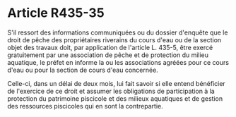 # Article R435-35

S'il ressort des informations communiquées ou du dossier d'enquête que le droit de pêche des propriétaires riverains du cours
d'eau ou de la section objet des travaux doit, par application de l'article L. 435-5, être exercé gratuitement par une
association de pêche et de protection du milieu aquatique, le préfet en informe la ou les associations agréées pour ce cours
d'eau ou pour la section de cours d'eau concernée. 

Celle-ci, dans un délai de deux mois, lui fait savoir si elle entend bénéficier de l'exercice de ce droit et assumer les
obligations de participation à la protection du patrimoine piscicole et des milieux aquatiques et de gestion des ressources
piscicoles qui en sont la contrepartie.


